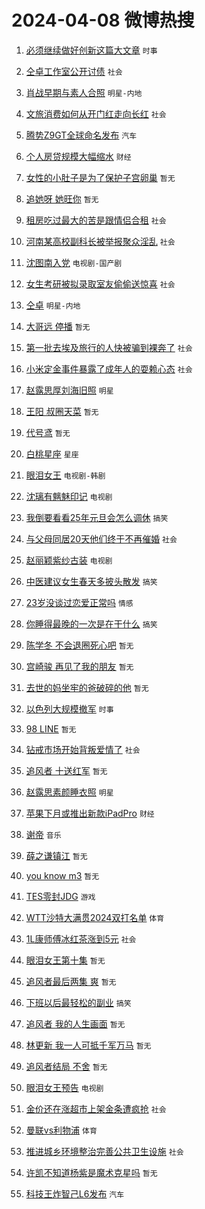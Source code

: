 # 2024-04-08 微博热搜 
1. [必须继续做好创新这篇大文章](https://m.weibo.cn/search?containerid=100103type%3D1%26t%3D10%26q%3D%23%E5%BF%85%E9%A1%BB%E7%BB%A7%E7%BB%AD%E5%81%9A%E5%A5%BD%E5%88%9B%E6%96%B0%E8%BF%99%E7%AF%87%E5%A4%A7%E6%96%87%E7%AB%A0%23&stream_entry_id=51&isnewpage=1&extparam=seat%3D1%26pos%3D0%26cate%3D10103%26q%3D%2523%25E5%25BF%2585%25E9%25A1%25BB%25E7%25BB%25A7%25E7%25BB%25AD%25E5%2581%259A%25E5%25A5%25BD%25E5%2588%259B%25E6%2596%25B0%25E8%25BF%2599%25E7%25AF%2587%25E5%25A4%25A7%25E6%2596%2587%25E7%25AB%25A0%2523%26dgr%3D0%26c_type%3D51%26filter_type%3Drealtimehot%26stream_entry_id%3D51%26display_time%3D1712507085%26pre_seqid%3D17125070852090735632) `时事` 

2. [仝卓工作室公开讨债](https://m.weibo.cn/search?containerid=100103type%3D1%26t%3D10%26q%3D%23%E4%BB%9D%E5%8D%93%E5%B7%A5%E4%BD%9C%E5%AE%A4%E5%85%AC%E5%BC%80%E8%AE%A8%E5%80%BA%23&stream_entry_id=31&isnewpage=1&extparam=seat%3D1%26pos%3D0%26flag%3D2%26band_rank%3D1%26realpos%3D1%26dgr%3D0%26filter_type%3Drealtimehot%26c_type%3D31%26stream_entry_id%3D31%26cate%3D5001%26q%3D%2523%25E4%25BB%259D%25E5%258D%2593%25E5%25B7%25A5%25E4%25BD%259C%25E5%25AE%25A4%25E5%2585%25AC%25E5%25BC%2580%25E8%25AE%25A8%25E5%2580%25BA%2523%26lcate%3D5001%26display_time%3D1712507085%26pre_seqid%3D17125070852090735632) `社会` 

3. [肖战早期与素人合照](https://m.weibo.cn/search?containerid=100103type%3D1%26t%3D10%26q%3D%23%E8%82%96%E6%88%98%E6%97%A9%E6%9C%9F%E4%B8%8E%E7%B4%A0%E4%BA%BA%E5%90%88%E7%85%A7%23&stream_entry_id=31&isnewpage=1&extparam=seat%3D1%26pos%3D1%26flag%3D16%26band_rank%3D2%26realpos%3D2%26dgr%3D0%26filter_type%3Drealtimehot%26c_type%3D31%26stream_entry_id%3D31%26cate%3D5001%26q%3D%2523%25E8%2582%2596%25E6%2588%2598%25E6%2597%25A9%25E6%259C%259F%25E4%25B8%258E%25E7%25B4%25A0%25E4%25BA%25BA%25E5%2590%2588%25E7%2585%25A7%2523%26lcate%3D5001%26display_time%3D1712507085%26pre_seqid%3D17125070852090735632) `明星-内地` 

4. [文旅消费如何从开门红走向长红](https://m.weibo.cn/search?containerid=100103type%3D1%26t%3D10%26q%3D%23%E6%96%87%E6%97%85%E6%B6%88%E8%B4%B9%E5%A6%82%E4%BD%95%E4%BB%8E%E5%BC%80%E9%97%A8%E7%BA%A2%E8%B5%B0%E5%90%91%E9%95%BF%E7%BA%A2%23&stream_entry_id=31&isnewpage=1&extparam=seat%3D1%26pos%3D2%26flag%3D0%26band_rank%3D3%26realpos%3D3%26dgr%3D0%26filter_type%3Drealtimehot%26c_type%3D31%26stream_entry_id%3D31%26cate%3D5001%26q%3D%2523%25E6%2596%2587%25E6%2597%2585%25E6%25B6%2588%25E8%25B4%25B9%25E5%25A6%2582%25E4%25BD%2595%25E4%25BB%258E%25E5%25BC%2580%25E9%2597%25A8%25E7%25BA%25A2%25E8%25B5%25B0%25E5%2590%2591%25E9%2595%25BF%25E7%25BA%25A2%2523%26lcate%3D5001%26display_time%3D1712507085%26pre_seqid%3D17125070852090735632) `社会` 

5. [腾势Z9GT全球命名发布](https://m.weibo.cn/search?containerid=100103type%3D1%26t%3D10%26q%3D%23%E8%85%BE%E5%8A%BFZ9GT%E5%85%A8%E7%90%83%E5%91%BD%E5%90%8D%E5%8F%91%E5%B8%83%23&stream_entry_id=31&isnewpage=1&extparam=seat%3D1%26pos%3D3%26is_ad_pos%3D1%26dgr%3D0%26filter_type%3Drealtimehot%26c_type%3D31%26q%3D%2523%25E8%2585%25BE%25E5%258A%25BFZ9GT%25E5%2585%25A8%25E7%2590%2583%25E5%2591%25BD%25E5%2590%258D%25E5%258F%2591%25E5%25B8%2583%2523%26cate%3D5001%26adid%3D230260%26band_rank%3D4%26topic_ad%3D1%26lcate%3D5001%26stream_entry_id%3D31%26display_time%3D1712507085%26pre_seqid%3D17125070852090735632) `汽车` 

6. [个人房贷规模大幅缩水](https://m.weibo.cn/search?containerid=100103type%3D1%26t%3D10%26q%3D%23%E4%B8%AA%E4%BA%BA%E6%88%BF%E8%B4%B7%E8%A7%84%E6%A8%A1%E5%A4%A7%E5%B9%85%E7%BC%A9%E6%B0%B4%23&stream_entry_id=31&isnewpage=1&extparam=seat%3D1%26pos%3D4%26flag%3D2%26band_rank%3D4%26realpos%3D4%26dgr%3D0%26filter_type%3Drealtimehot%26c_type%3D31%26stream_entry_id%3D31%26cate%3D5001%26q%3D%2523%25E4%25B8%25AA%25E4%25BA%25BA%25E6%2588%25BF%25E8%25B4%25B7%25E8%25A7%2584%25E6%25A8%25A1%25E5%25A4%25A7%25E5%25B9%2585%25E7%25BC%25A9%25E6%25B0%25B4%2523%26lcate%3D5001%26display_time%3D1712507085%26pre_seqid%3D17125070852090735632) `财经` 

7. [女性的小肚子是为了保护子宫卵巢](https://m.weibo.cn/search?containerid=100103type%3D1%26t%3D10%26q%3D%E5%A5%B3%E6%80%A7%E7%9A%84%E5%B0%8F%E8%82%9A%E5%AD%90%E6%98%AF%E4%B8%BA%E4%BA%86%E4%BF%9D%E6%8A%A4%E5%AD%90%E5%AE%AB%E5%8D%B5%E5%B7%A2&stream_entry_id=31&isnewpage=1&extparam=seat%3D1%26pos%3D5%26flag%3D16%26band_rank%3D5%26realpos%3D5%26dgr%3D0%26filter_type%3Drealtimehot%26c_type%3D31%26stream_entry_id%3D31%26cate%3D5001%26q%3D%25E5%25A5%25B3%25E6%2580%25A7%25E7%259A%2584%25E5%25B0%258F%25E8%2582%259A%25E5%25AD%2590%25E6%2598%25AF%25E4%25B8%25BA%25E4%25BA%2586%25E4%25BF%259D%25E6%258A%25A4%25E5%25AD%2590%25E5%25AE%25AB%25E5%258D%25B5%25E5%25B7%25A2%26lcate%3D5001%26display_time%3D1712507085%26pre_seqid%3D17125070852090735632) `暂无` 

8. [追她呀 她旺你](https://m.weibo.cn/search?containerid=100103type%3D1%26t%3D10%26q%3D%E8%BF%BD%E5%A5%B9%E5%91%80+%E5%A5%B9%E6%97%BA%E4%BD%A0&stream_entry_id=31&isnewpage=1&extparam=seat%3D1%26pos%3D6%26flag%3D2%26band_rank%3D6%26realpos%3D6%26dgr%3D0%26filter_type%3Drealtimehot%26c_type%3D31%26stream_entry_id%3D31%26cate%3D5001%26q%3D%25E8%25BF%25BD%25E5%25A5%25B9%25E5%2591%2580%2520%25E5%25A5%25B9%25E6%2597%25BA%25E4%25BD%25A0%26lcate%3D5001%26display_time%3D1712507085%26pre_seqid%3D17125070852090735632) `暂无` 

9. [租房吃过最大的苦是跟情侣合租](https://m.weibo.cn/search?containerid=100103type%3D1%26t%3D10%26q%3D%23%E7%A7%9F%E6%88%BF%E5%90%83%E8%BF%87%E6%9C%80%E5%A4%A7%E7%9A%84%E8%8B%A6%E6%98%AF%E8%B7%9F%E6%83%85%E4%BE%A3%E5%90%88%E7%A7%9F%23&stream_entry_id=31&isnewpage=1&extparam=seat%3D1%26pos%3D7%26flag%3D2%26band_rank%3D7%26realpos%3D7%26dgr%3D0%26filter_type%3Drealtimehot%26c_type%3D31%26stream_entry_id%3D31%26cate%3D5001%26q%3D%2523%25E7%25A7%259F%25E6%2588%25BF%25E5%2590%2583%25E8%25BF%2587%25E6%259C%2580%25E5%25A4%25A7%25E7%259A%2584%25E8%258B%25A6%25E6%2598%25AF%25E8%25B7%259F%25E6%2583%2585%25E4%25BE%25A3%25E5%2590%2588%25E7%25A7%259F%2523%26lcate%3D5001%26display_time%3D1712507085%26pre_seqid%3D17125070852090735632) `社会` 

10. [河南某高校副科长被举报聚众淫乱](https://m.weibo.cn/search?containerid=100103type%3D1%26t%3D10%26q%3D%23%E6%B2%B3%E5%8D%97%E6%9F%90%E9%AB%98%E6%A0%A1%E5%89%AF%E7%A7%91%E9%95%BF%E8%A2%AB%E4%B8%BE%E6%8A%A5%E8%81%9A%E4%BC%97%E6%B7%AB%E4%B9%B1%23&stream_entry_id=31&isnewpage=1&extparam=seat%3D1%26pos%3D8%26flag%3D2%26band_rank%3D8%26realpos%3D8%26dgr%3D0%26filter_type%3Drealtimehot%26c_type%3D31%26stream_entry_id%3D31%26cate%3D5001%26q%3D%2523%25E6%25B2%25B3%25E5%258D%2597%25E6%259F%2590%25E9%25AB%2598%25E6%25A0%25A1%25E5%2589%25AF%25E7%25A7%2591%25E9%2595%25BF%25E8%25A2%25AB%25E4%25B8%25BE%25E6%258A%25A5%25E8%2581%259A%25E4%25BC%2597%25E6%25B7%25AB%25E4%25B9%25B1%2523%26lcate%3D5001%26display_time%3D1712507085%26pre_seqid%3D17125070852090735632) `社会` 

11. [沈图南入党](https://m.weibo.cn/search?containerid=100103type%3D1%26t%3D10%26q%3D%23%E6%B2%88%E5%9B%BE%E5%8D%97%E5%85%A5%E5%85%9A%23&stream_entry_id=31&isnewpage=1&extparam=seat%3D1%26pos%3D9%26flag%3D1%26band_rank%3D9%26realpos%3D9%26dgr%3D0%26filter_type%3Drealtimehot%26c_type%3D31%26stream_entry_id%3D31%26cate%3D5001%26q%3D%2523%25E6%25B2%2588%25E5%259B%25BE%25E5%258D%2597%25E5%2585%25A5%25E5%2585%259A%2523%26lcate%3D5001%26display_time%3D1712507085%26pre_seqid%3D17125070852090735632) `电视剧-国产剧` 

12. [女生考研被拟录取室友偷偷送惊喜](https://m.weibo.cn/search?containerid=100103type%3D1%26t%3D10%26q%3D%23%E5%A5%B3%E7%94%9F%E8%80%83%E7%A0%94%E8%A2%AB%E6%8B%9F%E5%BD%95%E5%8F%96%E5%AE%A4%E5%8F%8B%E5%81%B7%E5%81%B7%E9%80%81%E6%83%8A%E5%96%9C%23&stream_entry_id=31&isnewpage=1&extparam=seat%3D1%26pos%3D10%26flag%3D32768%26band_rank%3D10%26realpos%3D10%26dgr%3D0%26filter_type%3Drealtimehot%26c_type%3D31%26stream_entry_id%3D31%26cate%3D5001%26q%3D%2523%25E5%25A5%25B3%25E7%2594%259F%25E8%2580%2583%25E7%25A0%2594%25E8%25A2%25AB%25E6%258B%259F%25E5%25BD%2595%25E5%258F%2596%25E5%25AE%25A4%25E5%258F%258B%25E5%2581%25B7%25E5%2581%25B7%25E9%2580%2581%25E6%2583%258A%25E5%2596%259C%2523%26lcate%3D5001%26display_time%3D1712507085%26pre_seqid%3D17125070852090735632) `社会` 

13. [仝卓](https://m.weibo.cn/search?containerid=100103type%3D1%26t%3D10%26q%3D%E4%BB%9D%E5%8D%93&stream_entry_id=31&isnewpage=1&extparam=seat%3D1%26pos%3D11%26flag%3D2%26band_rank%3D11%26realpos%3D11%26dgr%3D0%26filter_type%3Drealtimehot%26c_type%3D31%26stream_entry_id%3D31%26cate%3D5001%26q%3D%25E4%25BB%259D%25E5%258D%2593%26lcate%3D5001%26display_time%3D1712507085%26pre_seqid%3D17125070852090735632) `明星-内地` 

14. [大哥远 停播](https://m.weibo.cn/search?containerid=100103type%3D1%26t%3D10%26q%3D%E5%A4%A7%E5%93%A5%E8%BF%9C+%E5%81%9C%E6%92%AD&stream_entry_id=31&isnewpage=1&extparam=seat%3D1%26pos%3D12%26flag%3D2%26band_rank%3D12%26realpos%3D12%26dgr%3D0%26filter_type%3Drealtimehot%26c_type%3D31%26stream_entry_id%3D31%26cate%3D5001%26q%3D%25E5%25A4%25A7%25E5%2593%25A5%25E8%25BF%259C%2520%25E5%2581%259C%25E6%2592%25AD%26lcate%3D5001%26display_time%3D1712507085%26pre_seqid%3D17125070852090735632) `暂无` 

15. [第一批去埃及旅行的人快被骗到裸奔了](https://m.weibo.cn/search?containerid=100103type%3D1%26t%3D10%26q%3D%23%E7%AC%AC%E4%B8%80%E6%89%B9%E5%8E%BB%E5%9F%83%E5%8F%8A%E6%97%85%E8%A1%8C%E7%9A%84%E4%BA%BA%E5%BF%AB%E8%A2%AB%E9%AA%97%E5%88%B0%E8%A3%B8%E5%A5%94%E4%BA%86%23&stream_entry_id=31&isnewpage=1&extparam=seat%3D1%26pos%3D13%26flag%3D2%26band_rank%3D13%26realpos%3D13%26dgr%3D0%26filter_type%3Drealtimehot%26c_type%3D31%26stream_entry_id%3D31%26cate%3D5001%26q%3D%2523%25E7%25AC%25AC%25E4%25B8%2580%25E6%2589%25B9%25E5%258E%25BB%25E5%259F%2583%25E5%258F%258A%25E6%2597%2585%25E8%25A1%258C%25E7%259A%2584%25E4%25BA%25BA%25E5%25BF%25AB%25E8%25A2%25AB%25E9%25AA%2597%25E5%2588%25B0%25E8%25A3%25B8%25E5%25A5%2594%25E4%25BA%2586%2523%26lcate%3D5001%26display_time%3D1712507085%26pre_seqid%3D17125070852090735632) `社会` 

16. [小米定金事件暴露了成年人的耍赖心态](https://m.weibo.cn/search?containerid=100103type%3D1%26t%3D10%26q%3D%23%E5%B0%8F%E7%B1%B3%E5%AE%9A%E9%87%91%E4%BA%8B%E4%BB%B6%E6%9A%B4%E9%9C%B2%E4%BA%86%E6%88%90%E5%B9%B4%E4%BA%BA%E7%9A%84%E8%80%8D%E8%B5%96%E5%BF%83%E6%80%81%23&stream_entry_id=31&isnewpage=1&extparam=seat%3D1%26pos%3D14%26flag%3D0%26band_rank%3D14%26realpos%3D14%26dgr%3D0%26filter_type%3Drealtimehot%26c_type%3D31%26stream_entry_id%3D31%26cate%3D5001%26q%3D%2523%25E5%25B0%258F%25E7%25B1%25B3%25E5%25AE%259A%25E9%2587%2591%25E4%25BA%258B%25E4%25BB%25B6%25E6%259A%25B4%25E9%259C%25B2%25E4%25BA%2586%25E6%2588%2590%25E5%25B9%25B4%25E4%25BA%25BA%25E7%259A%2584%25E8%2580%258D%25E8%25B5%2596%25E5%25BF%2583%25E6%2580%2581%2523%26lcate%3D5001%26display_time%3D1712507085%26pre_seqid%3D17125070852090735632) `社会` 

17. [赵露思厚刘海旧照](https://m.weibo.cn/search?containerid=100103type%3D1%26t%3D10%26q%3D%23%E8%B5%B5%E9%9C%B2%E6%80%9D%E5%8E%9A%E5%88%98%E6%B5%B7%E6%97%A7%E7%85%A7%23&stream_entry_id=31&isnewpage=1&extparam=seat%3D1%26pos%3D15%26flag%3D1%26band_rank%3D15%26realpos%3D15%26dgr%3D0%26filter_type%3Drealtimehot%26c_type%3D31%26stream_entry_id%3D31%26cate%3D5001%26q%3D%2523%25E8%25B5%25B5%25E9%259C%25B2%25E6%2580%259D%25E5%258E%259A%25E5%2588%2598%25E6%25B5%25B7%25E6%2597%25A7%25E7%2585%25A7%2523%26lcate%3D5001%26display_time%3D1712507085%26pre_seqid%3D17125070852090735632) `明星` 

18. [王阳 叔圈天菜](https://m.weibo.cn/search?containerid=100103type%3D1%26t%3D10%26q%3D%E7%8E%8B%E9%98%B3+%E5%8F%94%E5%9C%88%E5%A4%A9%E8%8F%9C&stream_entry_id=31&isnewpage=1&extparam=seat%3D1%26pos%3D16%26flag%3D0%26band_rank%3D16%26realpos%3D16%26dgr%3D0%26filter_type%3Drealtimehot%26c_type%3D31%26stream_entry_id%3D31%26cate%3D5001%26q%3D%25E7%258E%258B%25E9%2598%25B3%2520%25E5%258F%2594%25E5%259C%2588%25E5%25A4%25A9%25E8%258F%259C%26lcate%3D5001%26display_time%3D1712507085%26pre_seqid%3D17125070852090735632) `暂无` 

19. [代号鸢](https://m.weibo.cn/search?containerid=100103type%3D1%26t%3D10%26q%3D%E4%BB%A3%E5%8F%B7%E9%B8%A2&stream_entry_id=31&isnewpage=1&extparam=seat%3D1%26pos%3D17%26flag%3D1%26band_rank%3D17%26realpos%3D17%26dgr%3D0%26filter_type%3Drealtimehot%26c_type%3D31%26stream_entry_id%3D31%26cate%3D5001%26q%3D%25E4%25BB%25A3%25E5%258F%25B7%25E9%25B8%25A2%26lcate%3D5001%26display_time%3D1712507085%26pre_seqid%3D17125070852090735632) `暂无` 

20. [白桃星座](https://m.weibo.cn/search?containerid=100103type%3D1%26t%3D10%26q%3D%E7%99%BD%E6%A1%83%E6%98%9F%E5%BA%A7&stream_entry_id=31&isnewpage=1&extparam=seat%3D1%26pos%3D18%26flag%3D1%26band_rank%3D18%26realpos%3D18%26dgr%3D0%26filter_type%3Drealtimehot%26c_type%3D31%26stream_entry_id%3D31%26cate%3D5001%26q%3D%25E7%2599%25BD%25E6%25A1%2583%25E6%2598%259F%25E5%25BA%25A7%26lcate%3D5001%26display_time%3D1712507085%26pre_seqid%3D17125070852090735632) `星座` 

21. [眼泪女王](https://m.weibo.cn/search?containerid=100103type%3D1%26t%3D10%26q%3D%E7%9C%BC%E6%B3%AA%E5%A5%B3%E7%8E%8B&stream_entry_id=31&isnewpage=1&extparam=seat%3D1%26pos%3D19%26flag%3D0%26band_rank%3D19%26realpos%3D19%26dgr%3D0%26filter_type%3Drealtimehot%26c_type%3D31%26stream_entry_id%3D31%26cate%3D5001%26q%3D%25E7%259C%25BC%25E6%25B3%25AA%25E5%25A5%25B3%25E7%258E%258B%26lcate%3D5001%26display_time%3D1712507085%26pre_seqid%3D17125070852090735632) `电视剧-韩剧` 

22. [沈璃有魑魅印记](https://m.weibo.cn/search?containerid=100103type%3D1%26t%3D10%26q%3D%23%E6%B2%88%E7%92%83%E6%9C%89%E9%AD%91%E9%AD%85%E5%8D%B0%E8%AE%B0%23&stream_entry_id=31&isnewpage=1&extparam=seat%3D1%26pos%3D20%26flag%3D1%26band_rank%3D20%26realpos%3D20%26dgr%3D0%26filter_type%3Drealtimehot%26c_type%3D31%26stream_entry_id%3D31%26cate%3D5001%26q%3D%2523%25E6%25B2%2588%25E7%2592%2583%25E6%259C%2589%25E9%25AD%2591%25E9%25AD%2585%25E5%258D%25B0%25E8%25AE%25B0%2523%26lcate%3D5001%26display_time%3D1712507085%26pre_seqid%3D17125070852090735632) `电视剧` 

23. [我倒要看看25年元旦会怎么调休](https://m.weibo.cn/search?containerid=100103type%3D1%26t%3D10%26q%3D%23%E6%88%91%E5%80%92%E8%A6%81%E7%9C%8B%E7%9C%8B25%E5%B9%B4%E5%85%83%E6%97%A6%E4%BC%9A%E6%80%8E%E4%B9%88%E8%B0%83%E4%BC%91%23&stream_entry_id=31&isnewpage=1&extparam=seat%3D1%26pos%3D21%26flag%3D2%26band_rank%3D21%26realpos%3D21%26dgr%3D0%26filter_type%3Drealtimehot%26c_type%3D31%26stream_entry_id%3D31%26cate%3D5001%26q%3D%2523%25E6%2588%2591%25E5%2580%2592%25E8%25A6%2581%25E7%259C%258B%25E7%259C%258B25%25E5%25B9%25B4%25E5%2585%2583%25E6%2597%25A6%25E4%25BC%259A%25E6%2580%258E%25E4%25B9%2588%25E8%25B0%2583%25E4%25BC%2591%2523%26lcate%3D5001%26display_time%3D1712507085%26pre_seqid%3D17125070852090735632) `搞笑` 

24. [与父母同居20天他们终于不再催婚](https://m.weibo.cn/search?containerid=100103type%3D1%26t%3D10%26q%3D%23%E4%B8%8E%E7%88%B6%E6%AF%8D%E5%90%8C%E5%B1%8520%E5%A4%A9%E4%BB%96%E4%BB%AC%E7%BB%88%E4%BA%8E%E4%B8%8D%E5%86%8D%E5%82%AC%E5%A9%9A%23&stream_entry_id=31&isnewpage=1&extparam=seat%3D1%26pos%3D22%26flag%3D0%26band_rank%3D22%26realpos%3D22%26dgr%3D0%26filter_type%3Drealtimehot%26c_type%3D31%26stream_entry_id%3D31%26cate%3D5001%26q%3D%2523%25E4%25B8%258E%25E7%2588%25B6%25E6%25AF%258D%25E5%2590%258C%25E5%25B1%258520%25E5%25A4%25A9%25E4%25BB%2596%25E4%25BB%25AC%25E7%25BB%2588%25E4%25BA%258E%25E4%25B8%258D%25E5%2586%258D%25E5%2582%25AC%25E5%25A9%259A%2523%26lcate%3D5001%26display_time%3D1712507085%26pre_seqid%3D17125070852090735632) `社会` 

25. [赵丽颖紫纱古装](https://m.weibo.cn/search?containerid=100103type%3D1%26t%3D10%26q%3D%23%E8%B5%B5%E4%B8%BD%E9%A2%96%E7%B4%AB%E7%BA%B1%E5%8F%A4%E8%A3%85%23&stream_entry_id=31&isnewpage=1&extparam=seat%3D1%26pos%3D23%26flag%3D0%26band_rank%3D23%26realpos%3D23%26dgr%3D0%26filter_type%3Drealtimehot%26c_type%3D31%26stream_entry_id%3D31%26cate%3D5001%26q%3D%2523%25E8%25B5%25B5%25E4%25B8%25BD%25E9%25A2%2596%25E7%25B4%25AB%25E7%25BA%25B1%25E5%258F%25A4%25E8%25A3%2585%2523%26lcate%3D5001%26display_time%3D1712507085%26pre_seqid%3D17125070852090735632) `电视剧` 

26. [中医建议女生春天多披头散发](https://m.weibo.cn/search?containerid=100103type%3D1%26t%3D10%26q%3D%23%E4%B8%AD%E5%8C%BB%E5%BB%BA%E8%AE%AE%E5%A5%B3%E7%94%9F%E6%98%A5%E5%A4%A9%E5%A4%9A%E6%8A%AB%E5%A4%B4%E6%95%A3%E5%8F%91%23&stream_entry_id=31&isnewpage=1&extparam=seat%3D1%26pos%3D24%26flag%3D0%26band_rank%3D24%26realpos%3D24%26dgr%3D0%26filter_type%3Drealtimehot%26c_type%3D31%26stream_entry_id%3D31%26cate%3D5001%26q%3D%2523%25E4%25B8%25AD%25E5%258C%25BB%25E5%25BB%25BA%25E8%25AE%25AE%25E5%25A5%25B3%25E7%2594%259F%25E6%2598%25A5%25E5%25A4%25A9%25E5%25A4%259A%25E6%258A%25AB%25E5%25A4%25B4%25E6%2595%25A3%25E5%258F%2591%2523%26lcate%3D5001%26display_time%3D1712507085%26pre_seqid%3D17125070852090735632) `搞笑` 

27. [23岁没谈过恋爱正常吗](https://m.weibo.cn/search?containerid=100103type%3D1%26t%3D10%26q%3D%2323%E5%B2%81%E6%B2%A1%E8%B0%88%E8%BF%87%E6%81%8B%E7%88%B1%E6%AD%A3%E5%B8%B8%E5%90%97%23&stream_entry_id=31&isnewpage=1&extparam=seat%3D1%26pos%3D25%26flag%3D0%26band_rank%3D25%26realpos%3D25%26dgr%3D0%26filter_type%3Drealtimehot%26c_type%3D31%26stream_entry_id%3D31%26cate%3D5001%26q%3D%252323%25E5%25B2%2581%25E6%25B2%25A1%25E8%25B0%2588%25E8%25BF%2587%25E6%2581%258B%25E7%2588%25B1%25E6%25AD%25A3%25E5%25B8%25B8%25E5%2590%2597%2523%26lcate%3D5001%26display_time%3D1712507085%26pre_seqid%3D17125070852090735632) `情感` 

28. [你睡得最晚的一次是在干什么](https://m.weibo.cn/search?containerid=100103type%3D1%26t%3D10%26q%3D%23%E4%BD%A0%E7%9D%A1%E5%BE%97%E6%9C%80%E6%99%9A%E7%9A%84%E4%B8%80%E6%AC%A1%E6%98%AF%E5%9C%A8%E5%B9%B2%E4%BB%80%E4%B9%88%23&stream_entry_id=31&isnewpage=1&extparam=seat%3D1%26pos%3D26%26flag%3D0%26band_rank%3D26%26realpos%3D26%26dgr%3D0%26filter_type%3Drealtimehot%26c_type%3D31%26stream_entry_id%3D31%26cate%3D5001%26q%3D%2523%25E4%25BD%25A0%25E7%259D%25A1%25E5%25BE%2597%25E6%259C%2580%25E6%2599%259A%25E7%259A%2584%25E4%25B8%2580%25E6%25AC%25A1%25E6%2598%25AF%25E5%259C%25A8%25E5%25B9%25B2%25E4%25BB%2580%25E4%25B9%2588%2523%26lcate%3D5001%26display_time%3D1712507085%26pre_seqid%3D17125070852090735632) `搞笑` 

29. [陈学冬 不会退圈死心吧](https://m.weibo.cn/search?containerid=100103type%3D1%26t%3D10%26q%3D%E9%99%88%E5%AD%A6%E5%86%AC+%E4%B8%8D%E4%BC%9A%E9%80%80%E5%9C%88%E6%AD%BB%E5%BF%83%E5%90%A7&stream_entry_id=31&isnewpage=1&extparam=seat%3D1%26pos%3D27%26flag%3D0%26band_rank%3D27%26realpos%3D27%26dgr%3D0%26filter_type%3Drealtimehot%26c_type%3D31%26stream_entry_id%3D31%26cate%3D5001%26q%3D%25E9%2599%2588%25E5%25AD%25A6%25E5%2586%25AC%2520%25E4%25B8%258D%25E4%25BC%259A%25E9%2580%2580%25E5%259C%2588%25E6%25AD%25BB%25E5%25BF%2583%25E5%2590%25A7%26lcate%3D5001%26display_time%3D1712507085%26pre_seqid%3D17125070852090735632) `暂无` 

30. [宫崎骏 再见了我的朋友](https://m.weibo.cn/search?containerid=100103type%3D1%26t%3D10%26q%3D%E5%AE%AB%E5%B4%8E%E9%AA%8F+%E5%86%8D%E8%A7%81%E4%BA%86%E6%88%91%E7%9A%84%E6%9C%8B%E5%8F%8B&stream_entry_id=31&isnewpage=1&extparam=seat%3D1%26pos%3D28%26flag%3D0%26band_rank%3D28%26realpos%3D28%26dgr%3D0%26filter_type%3Drealtimehot%26c_type%3D31%26stream_entry_id%3D31%26cate%3D5001%26q%3D%25E5%25AE%25AB%25E5%25B4%258E%25E9%25AA%258F%2520%25E5%2586%258D%25E8%25A7%2581%25E4%25BA%2586%25E6%2588%2591%25E7%259A%2584%25E6%259C%258B%25E5%258F%258B%26lcate%3D5001%26display_time%3D1712507085%26pre_seqid%3D17125070852090735632) `暂无` 

31. [去世的妈坐牢的爸破碎的他](https://m.weibo.cn/search?containerid=100103type%3D1%26t%3D10%26q%3D%E5%8E%BB%E4%B8%96%E7%9A%84%E5%A6%88%E5%9D%90%E7%89%A2%E7%9A%84%E7%88%B8%E7%A0%B4%E7%A2%8E%E7%9A%84%E4%BB%96&stream_entry_id=31&isnewpage=1&extparam=seat%3D1%26pos%3D29%26flag%3D0%26band_rank%3D29%26realpos%3D29%26dgr%3D0%26filter_type%3Drealtimehot%26c_type%3D31%26stream_entry_id%3D31%26cate%3D5001%26q%3D%25E5%258E%25BB%25E4%25B8%2596%25E7%259A%2584%25E5%25A6%2588%25E5%259D%2590%25E7%2589%25A2%25E7%259A%2584%25E7%2588%25B8%25E7%25A0%25B4%25E7%25A2%258E%25E7%259A%2584%25E4%25BB%2596%26lcate%3D5001%26display_time%3D1712507085%26pre_seqid%3D17125070852090735632) `暂无` 

32. [以色列大规模撤军](https://m.weibo.cn/search?containerid=100103type%3D1%26t%3D10%26q%3D%23%E4%BB%A5%E8%89%B2%E5%88%97%E5%A4%A7%E8%A7%84%E6%A8%A1%E6%92%A4%E5%86%9B%23&stream_entry_id=31&isnewpage=1&extparam=seat%3D1%26pos%3D30%26flag%3D0%26band_rank%3D30%26realpos%3D30%26dgr%3D0%26filter_type%3Drealtimehot%26c_type%3D31%26stream_entry_id%3D31%26cate%3D5001%26q%3D%2523%25E4%25BB%25A5%25E8%2589%25B2%25E5%2588%2597%25E5%25A4%25A7%25E8%25A7%2584%25E6%25A8%25A1%25E6%2592%25A4%25E5%2586%259B%2523%26lcate%3D5001%26display_time%3D1712507085%26pre_seqid%3D17125070852090735632) `时事` 

33. [98 LINE](https://m.weibo.cn/search?containerid=100103type%3D1%26t%3D10%26q%3D98+LINE&stream_entry_id=31&isnewpage=1&extparam=seat%3D1%26pos%3D31%26flag%3D0%26band_rank%3D31%26realpos%3D31%26dgr%3D0%26filter_type%3Drealtimehot%26c_type%3D31%26stream_entry_id%3D31%26cate%3D5001%26q%3D98%2520LINE%26lcate%3D5001%26display_time%3D1712507085%26pre_seqid%3D17125070852090735632) `暂无` 

34. [钻戒市场开始背叛爱情了](https://m.weibo.cn/search?containerid=100103type%3D1%26t%3D10%26q%3D%23%E9%92%BB%E6%88%92%E5%B8%82%E5%9C%BA%E5%BC%80%E5%A7%8B%E8%83%8C%E5%8F%9B%E7%88%B1%E6%83%85%E4%BA%86%23&stream_entry_id=31&isnewpage=1&extparam=seat%3D1%26pos%3D32%26flag%3D1%26band_rank%3D32%26realpos%3D32%26dgr%3D0%26filter_type%3Drealtimehot%26c_type%3D31%26stream_entry_id%3D31%26cate%3D5001%26q%3D%2523%25E9%2592%25BB%25E6%2588%2592%25E5%25B8%2582%25E5%259C%25BA%25E5%25BC%2580%25E5%25A7%258B%25E8%2583%258C%25E5%258F%259B%25E7%2588%25B1%25E6%2583%2585%25E4%25BA%2586%2523%26lcate%3D5001%26display_time%3D1712507085%26pre_seqid%3D17125070852090735632) `社会` 

35. [追风者 十送红军](https://m.weibo.cn/search?containerid=100103type%3D1%26t%3D10%26q%3D%E8%BF%BD%E9%A3%8E%E8%80%85+%E5%8D%81%E9%80%81%E7%BA%A2%E5%86%9B&stream_entry_id=31&isnewpage=1&extparam=seat%3D1%26pos%3D33%26flag%3D0%26band_rank%3D33%26realpos%3D33%26dgr%3D0%26filter_type%3Drealtimehot%26c_type%3D31%26stream_entry_id%3D31%26cate%3D5001%26q%3D%25E8%25BF%25BD%25E9%25A3%258E%25E8%2580%2585%2520%25E5%258D%2581%25E9%2580%2581%25E7%25BA%25A2%25E5%2586%259B%26lcate%3D5001%26display_time%3D1712507085%26pre_seqid%3D17125070852090735632) `暂无` 

36. [赵露思素颜睡衣照](https://m.weibo.cn/search?containerid=100103type%3D1%26t%3D10%26q%3D%23%E8%B5%B5%E9%9C%B2%E6%80%9D%E7%B4%A0%E9%A2%9C%E7%9D%A1%E8%A1%A3%E7%85%A7%23&stream_entry_id=31&isnewpage=1&extparam=seat%3D1%26pos%3D34%26flag%3D1%26band_rank%3D34%26realpos%3D34%26dgr%3D0%26filter_type%3Drealtimehot%26c_type%3D31%26stream_entry_id%3D31%26cate%3D5001%26q%3D%2523%25E8%25B5%25B5%25E9%259C%25B2%25E6%2580%259D%25E7%25B4%25A0%25E9%25A2%259C%25E7%259D%25A1%25E8%25A1%25A3%25E7%2585%25A7%2523%26lcate%3D5001%26display_time%3D1712507085%26pre_seqid%3D17125070852090735632) `明星` 

37. [苹果下月或推出新款iPadPro](https://m.weibo.cn/search?containerid=100103type%3D1%26t%3D10%26q%3D%23%E8%8B%B9%E6%9E%9C%E4%B8%8B%E6%9C%88%E6%88%96%E6%8E%A8%E5%87%BA%E6%96%B0%E6%AC%BEiPadPro%23&stream_entry_id=31&isnewpage=1&extparam=seat%3D1%26pos%3D35%26flag%3D0%26band_rank%3D35%26realpos%3D35%26dgr%3D0%26filter_type%3Drealtimehot%26c_type%3D31%26stream_entry_id%3D31%26cate%3D5001%26q%3D%2523%25E8%258B%25B9%25E6%259E%259C%25E4%25B8%258B%25E6%259C%2588%25E6%2588%2596%25E6%258E%25A8%25E5%2587%25BA%25E6%2596%25B0%25E6%25AC%25BEiPadPro%2523%26lcate%3D5001%26display_time%3D1712507085%26pre_seqid%3D17125070852090735632) `财经` 

38. [谢帝](https://m.weibo.cn/search?containerid=100103type%3D1%26t%3D10%26q%3D%E8%B0%A2%E5%B8%9D&stream_entry_id=31&isnewpage=1&extparam=seat%3D1%26pos%3D36%26flag%3D0%26band_rank%3D36%26realpos%3D36%26dgr%3D0%26filter_type%3Drealtimehot%26c_type%3D31%26stream_entry_id%3D31%26cate%3D5001%26q%3D%25E8%25B0%25A2%25E5%25B8%259D%26lcate%3D5001%26display_time%3D1712507085%26pre_seqid%3D17125070852090735632) `音乐` 

39. [薛之谦镇江](https://m.weibo.cn/search?containerid=100103type%3D1%26t%3D10%26q%3D%E8%96%9B%E4%B9%8B%E8%B0%A6%E9%95%87%E6%B1%9F&stream_entry_id=31&isnewpage=1&extparam=seat%3D1%26pos%3D37%26flag%3D1%26band_rank%3D37%26realpos%3D37%26dgr%3D0%26filter_type%3Drealtimehot%26c_type%3D31%26stream_entry_id%3D31%26cate%3D5001%26q%3D%25E8%2596%259B%25E4%25B9%258B%25E8%25B0%25A6%25E9%2595%2587%25E6%25B1%259F%26lcate%3D5001%26display_time%3D1712507085%26pre_seqid%3D17125070852090735632) `暂无` 

40. [you know m3](https://m.weibo.cn/search?containerid=100103type%3D1%26t%3D10%26q%3Dyou+know+m3&stream_entry_id=31&isnewpage=1&extparam=seat%3D1%26pos%3D38%26flag%3D1%26band_rank%3D38%26realpos%3D38%26dgr%3D0%26filter_type%3Drealtimehot%26c_type%3D31%26stream_entry_id%3D31%26cate%3D5001%26q%3Dyou%2520know%2520m3%26lcate%3D5001%26display_time%3D1712507085%26pre_seqid%3D17125070852090735632) `暂无` 

41. [TES零封JDG](https://m.weibo.cn/search?containerid=100103type%3D1%26t%3D10%26q%3D%23TES%E9%9B%B6%E5%B0%81JDG%23&stream_entry_id=31&isnewpage=1&extparam=seat%3D1%26pos%3D39%26flag%3D0%26band_rank%3D39%26realpos%3D39%26dgr%3D0%26filter_type%3Drealtimehot%26c_type%3D31%26stream_entry_id%3D31%26cate%3D5001%26q%3D%2523TES%25E9%259B%25B6%25E5%25B0%2581JDG%2523%26lcate%3D5001%26display_time%3D1712507085%26pre_seqid%3D17125070852090735632) `游戏` 

42. [WTT沙特大满贯2024双打名单](https://m.weibo.cn/search?containerid=100103type%3D1%26t%3D10%26q%3D%23WTT%E6%B2%99%E7%89%B9%E5%A4%A7%E6%BB%A1%E8%B4%AF2024%E5%8F%8C%E6%89%93%E5%90%8D%E5%8D%95%23&stream_entry_id=31&isnewpage=1&extparam=seat%3D1%26pos%3D40%26flag%3D1%26band_rank%3D40%26realpos%3D40%26dgr%3D0%26filter_type%3Drealtimehot%26c_type%3D31%26stream_entry_id%3D31%26cate%3D5001%26q%3D%2523WTT%25E6%25B2%2599%25E7%2589%25B9%25E5%25A4%25A7%25E6%25BB%25A1%25E8%25B4%25AF2024%25E5%258F%258C%25E6%2589%2593%25E5%2590%258D%25E5%258D%2595%2523%26lcate%3D5001%26display_time%3D1712507085%26pre_seqid%3D17125070852090735632) `体育` 

43. [1L康师傅冰红茶涨到5元](https://m.weibo.cn/search?containerid=100103type%3D1%26t%3D10%26q%3D%231L%E5%BA%B7%E5%B8%88%E5%82%85%E5%86%B0%E7%BA%A2%E8%8C%B6%E6%B6%A8%E5%88%B05%E5%85%83%23&stream_entry_id=31&isnewpage=1&extparam=seat%3D1%26pos%3D41%26flag%3D0%26band_rank%3D41%26realpos%3D41%26dgr%3D0%26filter_type%3Drealtimehot%26c_type%3D31%26stream_entry_id%3D31%26cate%3D5001%26q%3D%25231L%25E5%25BA%25B7%25E5%25B8%2588%25E5%2582%2585%25E5%2586%25B0%25E7%25BA%25A2%25E8%258C%25B6%25E6%25B6%25A8%25E5%2588%25B05%25E5%2585%2583%2523%26lcate%3D5001%26display_time%3D1712507085%26pre_seqid%3D17125070852090735632) `社会` 

44. [眼泪女王第十集](https://m.weibo.cn/search?containerid=100103type%3D1%26t%3D10%26q%3D%E7%9C%BC%E6%B3%AA%E5%A5%B3%E7%8E%8B%E7%AC%AC%E5%8D%81%E9%9B%86&stream_entry_id=31&isnewpage=1&extparam=seat%3D1%26pos%3D42%26flag%3D0%26band_rank%3D42%26realpos%3D42%26dgr%3D0%26filter_type%3Drealtimehot%26c_type%3D31%26stream_entry_id%3D31%26cate%3D5001%26q%3D%25E7%259C%25BC%25E6%25B3%25AA%25E5%25A5%25B3%25E7%258E%258B%25E7%25AC%25AC%25E5%258D%2581%25E9%259B%2586%26lcate%3D5001%26display_time%3D1712507085%26pre_seqid%3D17125070852090735632) `暂无` 

45. [追风者最后两集 爽](https://m.weibo.cn/search?containerid=100103type%3D1%26t%3D10%26q%3D%E8%BF%BD%E9%A3%8E%E8%80%85%E6%9C%80%E5%90%8E%E4%B8%A4%E9%9B%86+%E7%88%BD&stream_entry_id=31&isnewpage=1&extparam=seat%3D1%26pos%3D43%26flag%3D0%26band_rank%3D43%26realpos%3D43%26dgr%3D0%26filter_type%3Drealtimehot%26c_type%3D31%26stream_entry_id%3D31%26cate%3D5001%26q%3D%25E8%25BF%25BD%25E9%25A3%258E%25E8%2580%2585%25E6%259C%2580%25E5%2590%258E%25E4%25B8%25A4%25E9%259B%2586%2520%25E7%2588%25BD%26lcate%3D5001%26display_time%3D1712507085%26pre_seqid%3D17125070852090735632) `暂无` 

46. [下班以后最轻松的副业](https://m.weibo.cn/search?containerid=100103type%3D1%26t%3D10%26q%3D%23%E4%B8%8B%E7%8F%AD%E4%BB%A5%E5%90%8E%E6%9C%80%E8%BD%BB%E6%9D%BE%E7%9A%84%E5%89%AF%E4%B8%9A%23&stream_entry_id=31&isnewpage=1&extparam=seat%3D1%26pos%3D44%26flag%3D0%26band_rank%3D44%26realpos%3D44%26dgr%3D0%26filter_type%3Drealtimehot%26c_type%3D31%26stream_entry_id%3D31%26cate%3D5001%26q%3D%2523%25E4%25B8%258B%25E7%258F%25AD%25E4%25BB%25A5%25E5%2590%258E%25E6%259C%2580%25E8%25BD%25BB%25E6%259D%25BE%25E7%259A%2584%25E5%2589%25AF%25E4%25B8%259A%2523%26lcate%3D5001%26display_time%3D1712507085%26pre_seqid%3D17125070852090735632) `搞笑` 

47. [追风者 我的人生画面](https://m.weibo.cn/search?containerid=100103type%3D1%26t%3D10%26q%3D%E8%BF%BD%E9%A3%8E%E8%80%85+%E6%88%91%E7%9A%84%E4%BA%BA%E7%94%9F%E7%94%BB%E9%9D%A2&stream_entry_id=31&isnewpage=1&extparam=seat%3D1%26pos%3D45%26flag%3D1%26band_rank%3D45%26realpos%3D45%26dgr%3D0%26filter_type%3Drealtimehot%26c_type%3D31%26stream_entry_id%3D31%26cate%3D5001%26q%3D%25E8%25BF%25BD%25E9%25A3%258E%25E8%2580%2585%2520%25E6%2588%2591%25E7%259A%2584%25E4%25BA%25BA%25E7%2594%259F%25E7%2594%25BB%25E9%259D%25A2%26lcate%3D5001%26display_time%3D1712507085%26pre_seqid%3D17125070852090735632) `暂无` 

48. [林更新 我一人可抵千军万马](https://m.weibo.cn/search?containerid=100103type%3D1%26t%3D10%26q%3D%E6%9E%97%E6%9B%B4%E6%96%B0+%E6%88%91%E4%B8%80%E4%BA%BA%E5%8F%AF%E6%8A%B5%E5%8D%83%E5%86%9B%E4%B8%87%E9%A9%AC&stream_entry_id=31&isnewpage=1&extparam=seat%3D1%26pos%3D46%26flag%3D0%26band_rank%3D46%26realpos%3D46%26dgr%3D0%26filter_type%3Drealtimehot%26c_type%3D31%26stream_entry_id%3D31%26cate%3D5001%26q%3D%25E6%259E%2597%25E6%259B%25B4%25E6%2596%25B0%2520%25E6%2588%2591%25E4%25B8%2580%25E4%25BA%25BA%25E5%258F%25AF%25E6%258A%25B5%25E5%258D%2583%25E5%2586%259B%25E4%25B8%2587%25E9%25A9%25AC%26lcate%3D5001%26display_time%3D1712507085%26pre_seqid%3D17125070852090735632) `暂无` 

49. [追风者结局 不舍](https://m.weibo.cn/search?containerid=100103type%3D1%26t%3D10%26q%3D%E8%BF%BD%E9%A3%8E%E8%80%85%E7%BB%93%E5%B1%80+%E4%B8%8D%E8%88%8D&stream_entry_id=31&isnewpage=1&extparam=seat%3D1%26pos%3D47%26flag%3D0%26band_rank%3D47%26realpos%3D47%26dgr%3D0%26filter_type%3Drealtimehot%26c_type%3D31%26stream_entry_id%3D31%26cate%3D5001%26q%3D%25E8%25BF%25BD%25E9%25A3%258E%25E8%2580%2585%25E7%25BB%2593%25E5%25B1%2580%2520%25E4%25B8%258D%25E8%2588%258D%26lcate%3D5001%26display_time%3D1712507085%26pre_seqid%3D17125070852090735632) `暂无` 

50. [眼泪女王预告](https://m.weibo.cn/search?containerid=100103type%3D1%26t%3D10%26q%3D%E7%9C%BC%E6%B3%AA%E5%A5%B3%E7%8E%8B%E9%A2%84%E5%91%8A&stream_entry_id=31&isnewpage=1&extparam=seat%3D1%26pos%3D48%26flag%3D0%26band_rank%3D48%26realpos%3D48%26dgr%3D0%26filter_type%3Drealtimehot%26c_type%3D31%26stream_entry_id%3D31%26cate%3D5001%26q%3D%25E7%259C%25BC%25E6%25B3%25AA%25E5%25A5%25B3%25E7%258E%258B%25E9%25A2%2584%25E5%2591%258A%26lcate%3D5001%26display_time%3D1712507085%26pre_seqid%3D17125070852090735632) `电视剧` 

51. [金价还在涨超市上架金条遭疯抢](https://m.weibo.cn/search?containerid=100103type%3D1%26t%3D10%26q%3D%23%E9%87%91%E4%BB%B7%E8%BF%98%E5%9C%A8%E6%B6%A8%E8%B6%85%E5%B8%82%E4%B8%8A%E6%9E%B6%E9%87%91%E6%9D%A1%E9%81%AD%E7%96%AF%E6%8A%A2%23&stream_entry_id=31&isnewpage=1&extparam=seat%3D1%26pos%3D49%26flag%3D0%26band_rank%3D49%26realpos%3D49%26dgr%3D0%26filter_type%3Drealtimehot%26c_type%3D31%26stream_entry_id%3D31%26cate%3D5001%26q%3D%2523%25E9%2587%2591%25E4%25BB%25B7%25E8%25BF%2598%25E5%259C%25A8%25E6%25B6%25A8%25E8%25B6%2585%25E5%25B8%2582%25E4%25B8%258A%25E6%259E%25B6%25E9%2587%2591%25E6%259D%25A1%25E9%2581%25AD%25E7%2596%25AF%25E6%258A%25A2%2523%26lcate%3D5001%26display_time%3D1712507085%26pre_seqid%3D17125070852090735632) `社会` 

52. [曼联vs利物浦](https://m.weibo.cn/search?containerid=100103type%3D1%26t%3D10%26q%3D%23%E6%9B%BC%E8%81%94vs%E5%88%A9%E7%89%A9%E6%B5%A6%23&stream_entry_id=31&isnewpage=1&extparam=seat%3D1%26pos%3D50%26flag%3D1%26band_rank%3D50%26realpos%3D50%26dgr%3D0%26filter_type%3Drealtimehot%26c_type%3D31%26stream_entry_id%3D31%26cate%3D5001%26q%3D%2523%25E6%259B%25BC%25E8%2581%2594vs%25E5%2588%25A9%25E7%2589%25A9%25E6%25B5%25A6%2523%26lcate%3D5001%26display_time%3D1712507085%26pre_seqid%3D17125070852090735632) `体育` 

53. [推进城乡环境整治完善公共卫生设施](https://m.weibo.cn/search?containerid=100103type%3D1%26t%3D10%26q%3D%23%E6%8E%A8%E8%BF%9B%E5%9F%8E%E4%B9%A1%E7%8E%AF%E5%A2%83%E6%95%B4%E6%B2%BB%E5%AE%8C%E5%96%84%E5%85%AC%E5%85%B1%E5%8D%AB%E7%94%9F%E8%AE%BE%E6%96%BD%23&stream_entry_id=51&isnewpage=1&extparam=seat%3D1%26pos%3D0%26q%3D%2523%25E6%258E%25A8%25E8%25BF%259B%25E5%259F%258E%25E4%25B9%25A1%25E7%258E%25AF%25E5%25A2%2583%25E6%2595%25B4%25E6%25B2%25BB%25E5%25AE%258C%25E5%2596%2584%25E5%2585%25AC%25E5%2585%25B1%25E5%258D%25AB%25E7%2594%259F%25E8%25AE%25BE%25E6%2596%25BD%2523%26stream_entry_id%3D51%26dgr%3D0%26c_type%3D51%26filter_type%3Drealtimehot%26cate%3D10103%26display_time%3D1712507029%26pre_seqid%3D171250702916707117123) `社会` 

54. [许凯不知道杨紫是魔术克星吗](https://m.weibo.cn/search?containerid=100103type%3D1%26t%3D10%26q%3D%E8%AE%B8%E5%87%AF%E4%B8%8D%E7%9F%A5%E9%81%93%E6%9D%A8%E7%B4%AB%E6%98%AF%E9%AD%94%E6%9C%AF%E5%85%8B%E6%98%9F%E5%90%97&stream_entry_id=31&isnewpage=1&extparam=seat%3D1%26pos%3D47%26flag%3D0%26q%3D%25E8%25AE%25B8%25E5%2587%25AF%25E4%25B8%258D%25E7%259F%25A5%25E9%2581%2593%25E6%259D%25A8%25E7%25B4%25AB%25E6%2598%25AF%25E9%25AD%2594%25E6%259C%25AF%25E5%2585%258B%25E6%2598%259F%25E5%2590%2597%26dgr%3D0%26c_type%3D31%26cate%3D5001%26band_rank%3D48%26stream_entry_id%3D31%26lcate%3D5001%26filter_type%3Drealtimehot%26realpos%3D48%26display_time%3D1712506975%26pre_seqid%3D17125069752909043738) `暂无` 

55. [科技王炸智己L6发布](https://m.weibo.cn/search?containerid=100103type%3D1%26t%3D10%26q%3D%23%E7%A7%91%E6%8A%80%E7%8E%8B%E7%82%B8%E6%99%BA%E5%B7%B1L6%E5%8F%91%E5%B8%83%23&stream_entry_id=31&isnewpage=1&extparam=seat%3D1%26pos%3D3%26cate%3D5001%26q%3D%2523%25E7%25A7%2591%25E6%258A%2580%25E7%258E%258B%25E7%2582%25B8%25E6%2599%25BA%25E5%25B7%25B1L6%25E5%258F%2591%25E5%25B8%2583%2523%26dgr%3D0%26filter_type%3Drealtimehot%26c_type%3D31%26is_ad_pos%3D1%26band_rank%3D4%26stream_entry_id%3D31%26adid%3D230261%26lcate%3D5001%26topic_ad%3D1%26display_time%3D1712506917%26pre_seqid%3D17125069177820411838) `汽车` 
